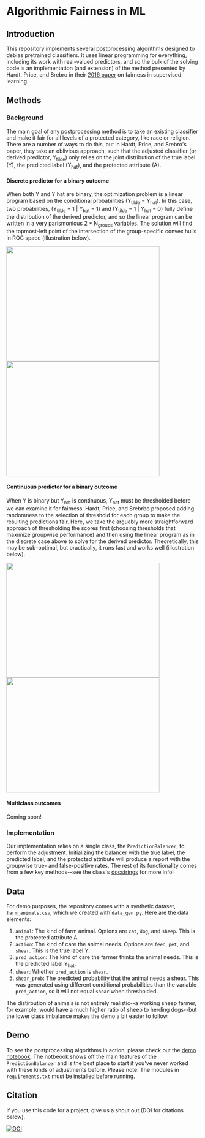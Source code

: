 # Algorithmic Fairness in ML
## Introduction
This repository implements several postprocessing algorithms designed to debias pretrained classifiers. It uses linear programming for everything, including its work with real-valued predictors, and so the bulk of the solving code is an implementation (and extension) of the method presented by Hardt, Price, and Srebro in their [2016 paper](https://arxiv.org/pdf/1610.02413.pdf) on fairness in supervised learning. 

## Methods
### Background
The main goal of any postprocessing method is to take an existing classifier and make it fair for all levels of a protected category, like race or religion. There are a number of ways to do this, but in Hardt, Price, and Srebro's paper, they take an oblivious approach, such that the adjusted classifier (or derived predictor, Y<sub>tilde</sub>) only relies on the joint distribution of the true label (Y), the predicted label (Y<sub>hat</sub>), and the protected attribute (A).

#### Discrete predictor for a binary outcome
When both Y and Y hat are binary, the optimization problem is a linear program based on the conditional probabilities (Y<sub>tilde</sub> = Y<sub>hat</sub>). In this case, two probabilities, (Y<sub>tilde</sub> = 1 | Y<sub>hat</sub> = 1) and (Y<sub>tilde</sub> = 1 | Y<sub>hat</sub> = 0) fully define the distribution of the derived predictor, and so the linear program can be written in a very parismonious 2 * N<sub>groups</sub> variables. The solution will find the topmost-left point of the intersection of the group-specific convex hulls in ROC space (illustration below).

<img src="https://github.com/scotthlee/fairness/blob/master/img/nolines.png" width="400" height="300"><img src="https://github.com/scotthlee/fairness/blob/master/img/lines.png" width="400" height="300">

#### Continuous predictor for a binary outcome
When Y is binary but Y<sub>hat</sub> is continuous, Y<sub>hat</sub> must be thresholded before we can examine it for fairness. Hardt, Price, and Srebrbo proposed adding randomness to the selection of threshold for each group to make the resulting predictions fair. Here, we take the arguably more straightforward approach of thresholding the scores first (choosing thresholds that maximize groupwise performance) and then using the linear program as in the discrete case above to solve for the derived predictor. Theoretically, this may be sub-optimal, but practically, it runs fast and works well (illustration below). 

<img src="https://github.com/scotthlee/fairness/blob/master/img/roc_nolines.png" width="400" height="300"><img src="https://github.com/scotthlee/fairness/blob/master/img/roc_lines.png" width="400" height="300">

#### Multiclass outcomes
Coming soon!

### Implementation
Our implementation relies on a single class, the `PredictionBalancer`, to perform the adjustment. Initializing the balancer with the true label, the predicted label, and the protected attribute will produce a report with the groupwise true- and false-positive rates. The rest of its functionality comes from a few key methods--see the class's [docstrings](balancers/__init__.py) for more info!

## Data
For demo purposes, the repository comes with a synthetic dataset, `farm_animals.csv`, which we created with `data_gen.py`. Here are the data elements:

1. `animal`: The kind of farm animal. Options are `cat`, `dog`, and `sheep`. This is the protected attribute A.
2. `action`: The kind of care the animal needs. Options are `feed`, `pet`, and `shear`. This is the true label Y.
3. `pred_action`: The kind of care the farmer thinks the animal needs. This is the predicted label Y<sub>hat</sub>.
4. `shear`: Whether `pred_action` is `shear`.
5. `shear_prob`: The predicted probability that the animal needs a shear. This was generated using different conditional probabilities than the variable `pred_action`, so it will not equal `shear` when thresholded. 

The distirbution of animals is not entirely realistic--a working sheep farmer, for example, would have a much higher ratio of sheep to herding dogs--but the lower class imbalance makes the demo a bit easier to follow.

## Demo
To see the postprocessing algorithms in action, please check out the [demo notebook](demo.ipynb). The notbeook shows off the main features of the `PredictionBalancer` and is the best place to start if you've never worked with these kinds of adjustments before. Please note: The modules in `requirements.txt` must be installed before running.

## Citation
If you use this code for a project, give us a shout out (DOI for citations below).

[![DOI](https://zenodo.org/badge/DOI/10.5281/zenodo.4890946.svg)](https://doi.org/10.5281/zenodo.4890946)

